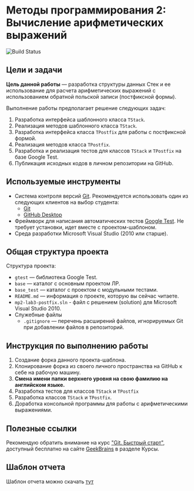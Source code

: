 # Методы программирования 2: Вычисление арифметических выражений

![Build Status](https://travis-ci.org/alvls/mp2-lab3-postfix.svg)

<!-- TODO
  -
-->

## Цели и задачи

__Цель данной работы__  — разработка структуры данных Стек и ее использование для расчета арифметических выражений с использованием обратной польской записи (постфиксной формы).

Выполнение работы предполагает решение следующих задач:

  1. Разработка интерфейса шаблонного класса `TStack`.
  1. Реализация методов шаблонного класса `TStack`.
  1. Разработка интерфейса класса `TPostfix` для работы с постфиксной формой.
  1. Реализация методов класса `TPostfix`.
  1. Разработка и реализация тестов для классов `TStack` и `TPostfix` на базе Google Test.
  1. Публикация исходных кодов в личном репозитории на GitHub.

## Используемые инструменты

  - Система контроля версий [Git][git]. Рекомендуется использовать один из
    следующих клиентов на выбор студента:
    - [Git](https://git-scm.com/downloads)
    - [GitHub Desktop](https://desktop.github.com)
  - Фреймворк для написания автоматических тестов [Google Test][gtest]. Не
    требует установки, идет вместе с проектом-шаблоном.
  - Среда разработки Microsoft Visual Studio (2010 или старше).

## Общая структура проекта

Структура проекта:

  - `gtest` — библиотека Google Test.
  - `base` — каталог с основным проектом ЛР.
  - `base_test` — каталог с проектом с модульными тестами.
  - `README.md` — информация о проекте, которую вы сейчас читаете.
  - `mp2-lab3-postfix.sln` - файл с решением (solution) для Microsoft Visual Studio 2010.
  - Служебные файлы
    - `.gitignore` — перечень расширений файлов, игнорируемых Git при добавлении файлов в репозиторий.

## Инструкция по выполнению работы

  1. Создание форка данного проекта-шаблона.
  1. Клонирование форка из своего личного пространства на GitHub к себе на рабочую машину.
  1. __Смена имени папки верхнего уровня на свою фамилию на английском языке.__
  1. Разработка тестов для классов `TStack` и `TPostfix`
  1. Разработка классов `TStack` и `TPostfix`.
  1. Доработка консольной программы для работы с арифметическими выражениями.

## Полезные ссылки

Рекомендую обратить внимание на курс ["Git. Быстрый старт"](https://geekbrains.ru/courses/66), доступный бесплатно на сайте  [GeekBrains](https://geekbrains.ru/) в разделе Курсы.
  
<!-- LINKS -->

[git]:         https://git-scm.com/book/ru/v2
[gtest]:       https://github.com/google/googletest
[git-guide]:   https://github.com/UNN-VMK-Software/mp2-lab1-set/blob/master/docs/part1-git.md
[gtest-guide]: https://github.com/UNN-VMK-Software/mp2-lab1-set/blob/master/docs/part2-google-test.md

## Шаблон отчета

Шаблон отчета можно скачать [тут](https://drive.google.com/open?id=1CyUhaH-C_XoNI2ME7egRYC39eDEeXefj)
